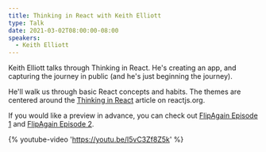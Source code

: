 ```yaml
---
title: Thinking in React with Keith Elliott
type: Talk
date: 2021-03-02T08:00:00-08:00
speakers:
  - Keith Elliott
---
```


Keith Elliott talks through Thinking in React. He's creating an app, and capturing the journey in public (and he's just beginning the journey).

He'll walk us through basic React concepts and habits. The themes are centered around the [Thinking in React](https://reactjs.org/docs/thinking-in-react.html) article on reactjs.org.

If you would like a preview in advance, you can check out [FlipAgain Episode 1](https://youtu.be/Q4BnWK05H5w) and [FlipAgain Episode 2](https://youtu.be/KzTqIMVL1RA).

{% youtube-video 'https://youtu.be/I5vC3Zf8Z5k' %}
